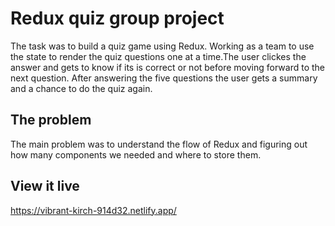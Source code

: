 # Redux quiz group project

The task was to build a quiz game using Redux. Working as a team to use the state to render the quiz questions one at a time.The user clickes the answer and gets to know if its is correct or not before moving forward to the next question. After answering the five questions the user gets a summary and a chance to do the quiz again.

## The problem

The main problem was to understand the flow of Redux and figuring out how many components we needed and where to store them.

## View it live

https://vibrant-kirch-914d32.netlify.app/


